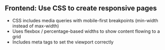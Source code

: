 ## Frontend: Use CSS to create responsive pages

* CSS includes media queries with mobile-first breakpoints (min-width instead of max-width)
* Uses flexbox / percentage-based widths to show content flowing to a grid
* Includes meta tags to set the viewport correctly
